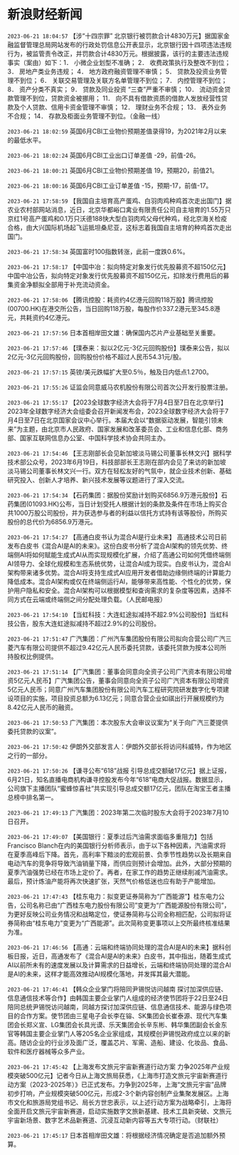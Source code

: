 # 新浪财经新闻
`2023-06-21 18:04:57` 【涉“十四宗罪” 北京银行被罚款合计4830万元】据国家金融监督管理总局网站发布的行政处罚信息公开表显示，北京银行因十四项违法违规行为，被监管责令改正，并罚款合计4830万元。根据披露，该行的主要违法违规事实（案由）如下：1． 小微企业划型不准确； 2． 收费政策执行及整改不到位； 3． 房地产类业务违规； 4． 地方政府融资管理不审慎； 5． 贷款及投资业务管理不到位； 6． 关联交易管理及关联方名单管理不到位； 7． 内控管理不到位； 8． 资产分类不真实； 9． 贷款及同业投资 “三查”严重不审慎； 10． 流动资金贷款管理不到位，贷款资金被挪用； 11． 向不具有借款资质的借款人发放经营性贷款及个人贷款、信用卡资金管理不审慎； 12． 理财业务不合规； 13． 表外业务不合规； 14． 存款及柜面业务管理不到位。（金融一线）

`2023-06-21 18:02:59` 英国6月CBI工业物价预期差值录得19，为2021年2月以来的最低水平。

`2023-06-21 18:02:24` 英国6月CBI工业出口订单差值 -29，前值-26。

`2023-06-21 18:00:21` 英国6月CBI工业物价预期差值 19，预期20，前值21。

`2023-06-21 18:00:16` 英国6月CBI工业订单差值 -15，预期-17，前值-17。

`2023-06-21 17:58:59` 【我国自主培育高产蛋鸡、白羽肉鸡种鸡首次走出国门】据农业农村部网站消息，近日，北京华都峪口禽业有限责任公司自主培育的1.55万只京红1号高产蛋鸡和0.1万只沃德188快大型白羽肉鸡父母代种鸡，经北京海关检疫合格，由大兴国际机场起飞运抵坦桑尼亚，这标志着我国自主培育的种鸡首次走出国门。

`2023-06-21 17:58:34` 英国富时100指数转涨，此前一度跌0.6%。

`2023-06-21 17:58:17` 【中国中冶：拟向特定对象发行优先股募资不超150亿元】中国中冶公告，拟向特定对象发行优先股募资不超150亿元，扣除发行费用后的募集资金净额拟全部用于补充流动资金。

`2023-06-21 17:58:06` 【腾讯控股：耗资约4亿港元回购118万股】腾讯控股(00700.HK)在港交所公告，当日回购118万股，每股作价337.2港元至345.8港元，共耗资约4亿港元。

`2023-06-21 17:57:56` 日本首相岸田文雄：确保国内芯片产业基础至关重要。

`2023-06-21 17:57:46` 【璞泰来：拟以2亿元-3亿元回购股份】璞泰来公告，拟以2亿元-3亿元回购股份，回购股份价格不超过人民币54.31元/股。

`2023-06-21 17:57:15` 英镑/美元跌幅扩大至0.5％，触及日内低点1.2700。

`2023-06-21 17:55:26` 证监会同意威马农机股份有限公司首次公开发行股票注册。

`2023-06-21 17:55:17` 【2023全球数字经济大会将于7月4日至7日在北京举行】2023年全球数字经济大会组委会召开新闻发布会，2023全球数字经济大会将于7月4日至7日在北京国家会议中心举行。本届大会以“数据驱动发展，智能引领未来”为主题，由北京市人民政府、国家发展和改革委员会、工业和信息化部、商务部、国家互联网信息办公室、中国科学技术协会共同主办。

`2023-06-21 17:54:46` 【王志刚部长会见新加坡淡马锡公司董事长林文兴】据科学技术部公众号，2023年6月19日，科技部部长王志刚在部内会见了来访的新加坡淡马锡公司董事长林文兴一行。双方在轻松友好的气氛中，就企业技术创新、基础研究投入、创新人才培养、新兴技术发展等议题进行了深入交流。

`2023-06-21 17:54:34` 【石药集团：据股份奖励计划购买6856.9万港元股份】石药集团(01093.HK)公布，当日计划受托人根据计划的条款及条件在市场上购买合共1000万股公司股份，并为获选参与者的利益以信托方式持有该等股份，所购买股份的总代价为6856.9万港元。

`2023-06-21 17:54:27` 【高通白皮书认为混合AI是行业未来】 高通技术公司日前发布白皮书《混合AI是AI的未来》。这份白皮书分析了混合AI架构的领先优势、终端侧AI将如何赋能生成式AI从而实现规模化扩展，介绍了高通公司如何凭借终端侧AI领导力、全球化规模和生态系统优势，让混合AI成为现实。白皮书认为，混合AI架构带来诸多优势。混合AI将支持生成式AI应用开发者借助边缘侧终端的计算能力降低成本。混合AI架构或仅在终端侧运行AI，能够带来高性能、个性化的优势，保护用户隐私和安全。混合AI架构可以根据模型和查询需求的复杂度等因素，选择不同方式在云端或终端侧之间分配处理负载。（人民邮电报）

`2023-06-21 17:54:10` 【当虹科技：大连虹途拟减持不超2.9%公司股份】当虹科技公告，股东大连虹途拟减持不超过2.9%的公司股份。

`2023-06-21 17:51:47` 广汽集团：广州汽车集团股份有限公司拟向合营公司广汽三菱汽车有限公司提供不超过9.42亿元人民币委托贷款，该委托贷款为按本公司所持股权比例提供。

`2023-06-21 17:51:14` 【广汽集团：董事会同意向全资子公司广汽资本有限公司增资5亿元人民币】广汽集团公告，董事会同意向全资子公司广汽资本有限公司增资5亿元人民币；同意广州汽车集团股份有限公司汽车工程研究院研发数字化专项建设项目的实施，项目投资总额为6.13亿元；同意合营企业如祺出行开展规模约为8.42亿元人民币的融资。

`2023-06-21 17:50:53` 广汽集团：本次股东大会审议议案为“关于向广汽三菱提供委托贷款的议案”。

`2023-06-21 17:50:42` 伊朗外交部发言人：伊朗外交部长将访问科威特，作为地区之行的一部分。

`2023-06-21 17:50:26` 【谦寻公布“618”战报 引导总成交额破17亿元】据上证报，6月21日，知名直播电商机构谦寻控股发布今年“618”电商大促战报。数据显示，公司旗下主播团队“蜜蜂惊喜社”共实现引导总成交额17亿元，团队在淘宝王者主播总榜中排名第一。

`2023-06-21 17:49:13` 广汽集团：2023年第二次临时股东大会将于2023年7月10日召开。

`2023-06-21 17:49:07` 【美国银行：夏季过后汽油需求面临多重阻力】包括Francisco Blanch在内的美国银行分析师表示，由于以下各种因素，汽油需求将在夏季高峰后下降。首先，高利率下黯淡的宏观前景、负季节性趋势以及长期来自电动汽车的竞争将导致汽油销量下降，而供应则预计会增加。此外，大部分预期的夏季汽油强势已经在市场上定价了。再者，在家工作的趋势正继续削减汽油需求。最后，预计炼油产能将再次快速扩张，天然气价格低迷也应有助于产能增加。

`2023-06-21 17:47:43` 【桂东电力：拟变更证券简称为“广西能源”】桂东电力公告，公司名称已由“广西桂东电力股份有限公司”变更为“广西能源股份有限公司”，为更好反映公司业务情况和战略定位，使证券简称与公司全称相匹配，公司拟将证券简称由“桂东电力”变更为“广西能源”。此次简称变更事项以上交所最终核准结果为准。

`2023-06-21 17:46:56` 【高通：云端和终端协同处理的混合AI是AI的未来】据科创板日报，近日，高通发布了《混合AI是AI的未来》白皮书，其中指出，随着生成式AI以前所未有的速度发展以及计算需求的日益增长，云端和终端协同处理的混合AI是AI的未来，这样才能高效推动AI规模化落地，并发挥其最大潜能。

`2023-06-21 17:46:41` 【韩众企业掌门将陪同尹锡悦访问越南 探讨加深供应链、信息通信技术等合作】由韩国主要企业掌门人组成的经济使节团将于22日至24日陪同总统尹锡悦访问越南，同越方探讨加深供应链、信息通信技术、能源与绿色项目的合作方案。使节团由三星电子会长李在镕、SK集团会长崔泰源、现代汽车集团会长郑义宣、LG集团会长具光谟、乐天集团会长辛东彬、韩华集团副会长金东官等韩国主要企业掌门人等205名企业家组成，其规模创尹锡悦政府成立以来的新高。随访企业的行业涉及面广泛，覆盖芯片、军需、造船、建设、化妆品、食品、软件和医疗器械等众多产业。

`2023-06-21 17:45:42` 【上海发布文旅元宇宙新赛道行动方案 力争2025年产业规模突破500亿元】记者今日从上海文旅局获悉，《上海市打造文旅元宇宙新赛道行动方案（2023-2025年）》已正式发布。力争到2025年，上海“文旅元宇宙”品牌初步打响，产业规模突破500亿元，形成2-3个新内容创制产业集聚发展区。上海市文化和旅游局党组书记、局长方世忠表示，以上述行动方案为战略牵引，上海将全面开启文旅元宇宙新赛道，启动实施数字文旅新基建、技术工具新突破、文旅元宇宙新场景、数字艺术品新赛道、沉浸互动新内容等五大专项行动。（财联社）

`2023-06-21 17:45:17` 日本首相岸田文雄：将根据经济情况确定是否追加额外预算。


